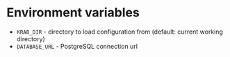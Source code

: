 ---
---

# Environment variables

- `KRAB_DIR` - directory to load configuration from (default: current working directory)
- `DATABASE_URL` - PostgreSQL connection url
